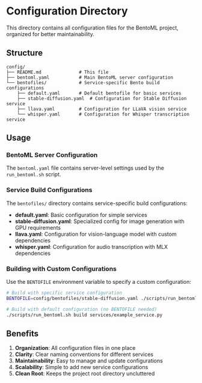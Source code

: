 # Configuration Directory

This directory contains all configuration files for the BentoML project, organized for better maintainability.

## Structure

```
config/
├── README.md              # This file
├── bentoml.yaml           # Main BentoML server configuration
└── bentofiles/            # Service-specific Bento build configurations
    ├── default.yaml       # Default bentofile for basic services
    ├── stable-diffusion.yaml  # Configuration for Stable Diffusion service
    ├── llava.yaml         # Configuration for LLaVA vision service
    └── whisper.yaml       # Configuration for Whisper transcription service
```

## Usage

### BentoML Server Configuration
The `bentoml.yaml` file contains server-level settings used by the `run_bentoml.sh` script.

### Service Build Configurations
The `bentofiles/` directory contains service-specific build configurations:

- **default.yaml**: Basic configuration for simple services
- **stable-diffusion.yaml**: Specialized config for image generation with GPU requirements
- **llava.yaml**: Configuration for vision-language model with custom dependencies
- **whisper.yaml**: Configuration for audio transcription with MLX dependencies

### Building with Custom Configurations
Use the `BENTOFILE` environment variable to specify a custom configuration:

```bash
# Build with specific service configuration
BENTOFILE=config/bentofiles/stable-diffusion.yaml ./scripts/run_bentoml.sh build services/stable_diffusion_service.py

# Build with default configuration (no BENTOFILE needed)
./scripts/run_bentoml.sh build services/example_service.py
```

## Benefits

1. **Organization**: All configuration files in one place
2. **Clarity**: Clear naming conventions for different services
3. **Maintainability**: Easy to manage and update configurations
4. **Scalability**: Simple to add new service configurations
5. **Clean Root**: Keeps the project root directory uncluttered